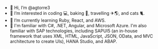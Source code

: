 - 👋 Hi, I’m @agtorre3
- 👀 I’m interested in coding 💻, baking 🍪, travelling ✈🌎, and cats 🐈.
- 🌱 I’m currently learning Ruby, React, and AWS.
- 🦾 I'm familiar with C#, .NET, Angular, and Microsoft Azure. I'm also familiar with SAP technologies, including SAPUI5 (an in-house framework that uses XML, HTML, JavaScript, JSON, OData, and MVC architecture to create UIs), HANA Studio, and ABAP.

<!---
- 💞️ I’m looking to collaborate on ...
- 📫 How to reach me ...
--->

<!---
agtorre3/agtorre3 is a ✨ special ✨ repository because its `README.md` (this file) appears on your GitHub profile.
You can click the Preview link to take a look at your changes.
--->
